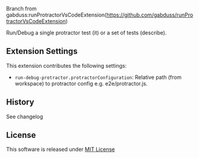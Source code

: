 Branch from gabduss:runProtractorVsCodeExtension(https://github.com/gabduss/runProtractorVsCodeExtension)

Run/Debug a single protractor test (it) or a set of tests (describe).

## Extension Settings

This extension contributes the following settings:

* `run-debug-protractor.protractorConfiguration`: Relative path (from workspace) to protractor config e.g. e2e/protractor.js.

## History
See changelog

## License
This software is released under [MIT License](http://www.opensource.org/licenses/mit-license.php)

